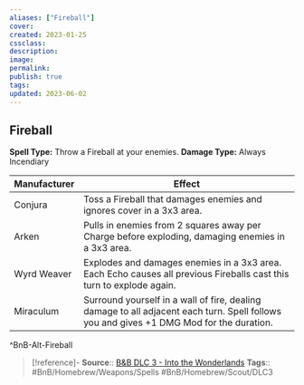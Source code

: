 ```yaml
---
aliases: ["Fireball"]
cover: 
created: 2023-01-25
cssclass: 
description: 
image: 
permalink: 
publish: true
tags: 
updated: 2023-06-02
---
```


## Fireball

**Spell Type:** Throw a Fireball at your enemies.
**Damage Type:** Always Incendiary

| Manufacturer | Effect |
|---|---|
| Conjura | Toss a Fireball that damages enemies and ignores cover in a 3x3 area. |
| Arken | Pulls in enemies from 2 squares away per Charge before exploding, damaging enemies in a 3x3 area. |
| Wyrd Weaver | Explodes and damages enemies in a 3x3 area. Each Echo causes all previous Fireballs cast this turn to explode again. |
| Miraculum | Surround yourself in a wall of fire, dealing damage to all adjacent each turn. Spell follows you and gives +1 DMG Mod for the duration. |
^BnB-Alt-Fireball

> [!reference]-
> **Source**:: [B&B DLC 3 - Into the Wonderlands](https://docs.google.com/document/d/1MLOgrWwcLNTnP9PuXrKiLImy7SUh4hXO8arVUAlmdp0/edit)
> **Tags**:: #BnB/Homebrew/Weapons/Spells #BnB/Homebrew/Scout/DLC3
